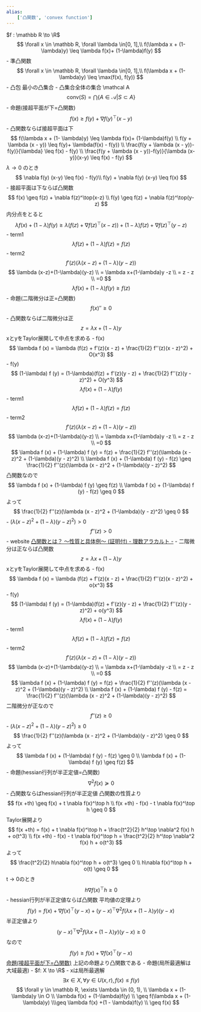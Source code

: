 ```yaml
---
alias:
    ['凸関数', 'convex function']
---
```

$f : \mathbb R \to \R$ 
            $$
            \forall x \in \mathbb R, \forall \lambda \in[0, 1],\\ f(\lambda x + (1- \lambda)y) \leq \lambda f(x)+ (1-\lambda)f(y)
            $$
            - 準凸関数
                $$
                \forall x \in \mathbb R, \forall \lambda \in[0, 1],\\ f(\lambda x + (1- \lambda)y) \leq \max(f(x), f(y))
                $$
            - 凸包
                最小の凸集合
                - 凸集合全体の集合 \mathcal A
                $$
                \text{conv}(S) = \bigcap\{A \in \mathcal A| S \subset A \}
                $$
            - 命題(接超平面が下=凸関数)
                $$
                f(x) \geq f(y) + \nabla f(y)^\top(x-y)
                $$
                - 凸関数ならば接超平面は下
                    $$
                    f(\lambda x + (1- \lambda)y) \leq \lambda f(x)+ (1-\lambda)f(y) 
                    \\
                    f(y + \lambda (x - y)) \leq f(y)+ \lambda(f(x) - f(y)) \\
                    \frac{f(y + \lambda (x - y))-f(y)}{\lambda}
                    \leq f(x) - f(y)
                    \\
                    \frac{f(y + \lambda (x - y))-f(y)}{\lambda (x-y)}(x-y) 
                    \leq f(x) - f(y)
                    $$
                    $\lambda \to 0$ のとき
                    $$
                    \nabla f(y) (x-y) \leq f(x) - f(y)\\
                    f(y) + \nabla f(y) (x-y) \leq f(x)
                    $$
                - 接超平面は下ならば凸関数
                    $$
                    f(x) \geq f(z) + \nabla f(z)^\top(x-z) 
                    \\
                    f(y) \geq f(z) + \nabla f(z)^\top(y-z)
                    $$
                    内分点をとると
                    $$
                    \lambda f(x) + (1-\lambda) f(y) \geq\lambda(f(z) + \nabla f(z)^\top(x-z)) + (1-\lambda)f(z) + \nabla f(z)^\top(y-z)
                    $$
                    - term1
                        $$
                        \lambda f(z) + (1-\lambda) f(z) = f(z)
                        $$
                    - term2
                        $$
                        f'(z)(\lambda (x-z)+(1-\lambda)(y-z))
                        $$
                        $$
                        \lambda (x-z)+(1-\lambda)(y-z) \\
                        = \lambda x+(1-\lambda)y -z \\
                        = z - z \\
                        =0 
                        $$
                    $$
                    \lambda f(x) + (1-\lambda) f(y) \geq f(z)
                    $$
            - 命題(二階微分は正=凸関数)
                $$
                f(x)'' \geq 0
                $$
                - 凸関数ならば二階微分は正
                    $$
                    z = \lambda x + (1-\lambda)y
                    $$
                    xとyをTaylor展開して中点を求める
                    - f(x)
                        $$
                        \lambda f (x) = \lambda (f(z) + f'(z)(x - z) + \frac{1}{2} f''(z)(x - z)^2) + O(x^3)
                        $$
                    - f(y)
                        $$
                        (1-\lambda) f (y) = (1-\lambda)(f(z) + f'(z)(y - z) + \frac{1}{2} f''(z)(y - z)^2) + O(y^3)
                        $$
                    $$
                    \lambda f (x) + (1-\lambda) f (y)
                    $$
                    - term1
                        $$
                        \lambda f(z) + (1-\lambda) f(z) = f(z)
                        $$
                    - term2
                        $$
                        f'(z)(\lambda (x-z)+(1-\lambda)(y-z))
                        $$
                        $$
                        \lambda (x-z)+(1-\lambda)(y-z) \\
                        = \lambda x+(1-\lambda)y -z \\
                        = z - z \\
                        =0 
                        $$
                    $$
                    \lambda f (x) + (1-\lambda) f (y) = f(z) + \frac{1}{2} f''(z)(\lambda (x - z)^2 + (1-\lambda)(y - z)^2) \\
                    \lambda f (x) + (1-\lambda) f (y) - f(z) \geq \frac{1}{2} f''(z)(\lambda (x - z)^2 + (1-\lambda)(y - z)^2)
                    $$
                    凸関数なので
                    $$
                    \lambda f (x) + (1-\lambda) f (y)  \geq f(z) \\
                    \lambda f (x) + (1-\lambda) f (y)  - f(z) \geq 0
                    $$
                    よって
                    $$
                    \frac{1}{2} f''(z)(\lambda (x - z)^2 + (1-\lambda)(y - z)^2) \geq 0
                    $$
                    - $(\lambda (x - z)^2 + (1-\lambda)(y - z)^2)  > 0$
                    $$
                    f''(z) > 0
                    $$
                    - website
                        [凸関数とは？ ～性質と具体例～ (証明付) - 理数アラカルト -](https://risalc.info/src/convex-concave-function.html)
                - 二階微分は正ならば凸関数
                    $$
                    z = \lambda x + (1-\lambda)y
                    $$
                    xとyをTaylor展開して中点を求める
                    - f(x)
                        $$
                        \lambda f (x) = \lambda (f(z) + f'(z)(x - z) + \frac{1}{2} f''(z)(x - z)^2) + o(x^3)
                        $$
                    - f(y)
                        $$
                        (1-\lambda) f (y) = (1-\lambda)(f(z) + f'(z)(y - z) + \frac{1}{2} f''(z)(y - z)^2) + o(y^3)
                        $$
                    $$
                    \lambda f (x) + (1-\lambda) f (y)
                    $$
                    - term1
                        $$
                        \lambda f(z) + (1-\lambda) f(z) = f(z)
                        $$
                    - term2
                        $$
                        f'(z)(\lambda (x-z)+(1-\lambda)(y-z))
                        $$
                        $$
                        \lambda (x-z)+(1-\lambda)(y-z) \\
                        = \lambda x+(1-\lambda)y -z \\
                        = z - z \\
                        =0 
                        $$
                    $$
                    \lambda f (x) + (1-\lambda) f (y) = f(z) + \frac{1}{2} f''(z)(\lambda (x - z)^2 + (1-\lambda)(y - z)^2) \\
                    \lambda f (x) + (1-\lambda) f (y) - f(z) = \frac{1}{2} f''(z)(\lambda (x - z)^2 + (1-\lambda)(y - z)^2)
                    $$
                    二階微分が正なので
                    $$
                    f''(z) \geq 0
                    $$
                    - $(\lambda (x - z)^2 + (1-\lambda)(y - z)^2) \geq 0$
                    $$
                    \frac{1}{2} f''(z)(\lambda (x - z)^2 + (1-\lambda)(y - z)^2) \geq 0
                    $$
                    よって
                    $$
                    \lambda f (x) + (1-\lambda) f (y)  - f(z) \geq 0 \\
                    \lambda f (x) + (1-\lambda) f (y)  \geq f(z) 
                    $$
            - 命題(hessian行列が半正定値=凸関数)
                $$
                \nabla^2 f(x) \succeq 0
                $$
                - 凸関数ならばhessian行列が半正定値
                    凸関数の性質より
                    $$
                    f(x +th) \geq f(x) + t \nabla f(x)^\top h
                    \\
                    f(x +th) - f(x) - t \nabla f(x)^\top h \geq 0
                    $$
                    Taylor展開より
                    $$
                    f(x +th) = f(x) + t \nabla f(x)^\top h + \frac{t^2}{2} h^\top \nabla^2 f(x) h + o(t^3)
                    \\
                    f(x +th) - f(x) - t \nabla f(x)^\top h = \frac{t^2}{2} h^\top \nabla^2 f(x) h + o(t^3)
                    $$
                    よって
                    $$
                    \frac{t^2}{2} h\nabla f(x)^\top h + o(t^3) \geq 0 
                    \\
                    h\nabla f(x)^\top h + o(t) \geq 0
                    $$
                    t → 0のとき
                    $$
                    h\nabla f(x)^\top h \geq 0
                    $$
                - hessian行列が半正定値ならば凸関数
                    平均値の定理より
                    $$
                    f(y) = f(x) + \nabla f(x)^\top(y-x) + (y-x)^\top\nabla^2 f(\lambda x + (1-\lambda)y) (y-x)
                    $$
                    半正定値より
                    $$
                    (y-x)^\top\nabla^2 f(\lambda x + (1-\lambda)y) (y-x) \geq 0
                    $$
                    なので
                    $$
                    f(y) \geq f(x) + \nabla f(x)^\top (y-x)
                    $$
                    [命題(接超平面が下=凸関数)](https://www.notion.so/224ec42dd04b806198cde2e6cc876b66?pvs=21) 
                    上記の命題より凸関数である
            - 命題(局所最適解は大域最適)
                - $f: X \to \R$
                - xは局所最適解
                    $$
                    \exists x \in X, \forall y \in U(x,r), f(x) \leq f(y)
                    $$
                $$
                \forall y \in \mathbb R, \exists \lambda \in (0, 1), \\ 
                \lambda x + (1-\lambda)y \in O \\
                \lambda f(x) + (1-\lambda)f(y) \\ \geq f(\lambda x + (1-\lambda)y) \\\geq \lambda f(x) +(1 - \lambda)f(y) \\
                \geq f(x)
                $$